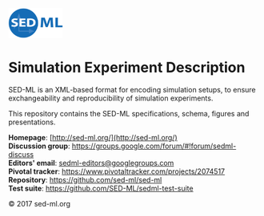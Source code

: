 <img alt="SED-ML logo" src="./figures/SEDML_logo.png" height="60" />

# Simulation Experiment Description
SED-ML is an XML-based format for encoding simulation setups, to ensure exchangeability and reproducibility of simulation experiments.

This repository contains the SED-ML specifications, schema, figures and presentations.

**Homepage**: [http://sed-ml.org/](http://sed-ml.org/)  
**Discussion group**: https://groups.google.com/forum/#!forum/sedml-discuss  
**Editors' email**: sedml-editors@googlegroups.com  
**Pivotal tracker**: https://www.pivotaltracker.com/projects/2074517
**Repository**: https://github.com/sed-ml/sed-ml  
**Test suite**: https://github.com/SED-ML/sedml-test-suite 

&copy; 2017 sed-ml.org

